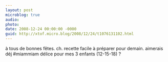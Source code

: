 ```yaml
---
layout: post
microblog: true
audio: 
photo: 
date: 2008-12-24 00:00:00 -0000
guid: http://xtof.micro.blog/2008/12/24/t1076131102.html
---
```

à tous de bonnes fêtes. ch. recette facile à préparer pour demain. aimerais déj #miammiam délice pour mes 3 enfants (12-15-18) ?
